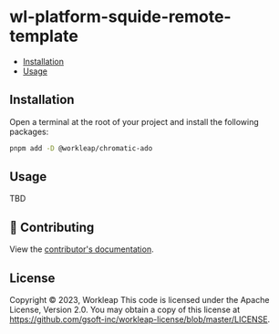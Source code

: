 # wl-platform-squide-remote-template

-   [Installation](#installation)
-   [Usage](#usage)

## Installation

Open a terminal at the root of your project and install the following packages:

```bash
pnpm add -D @workleap/chromatic-ado
```

## Usage

TBD

## 🤝 Contributing

View the [contributor's documentation](./CONTRIBUTING.md).

## License

Copyright © 2023, Workleap This code is licensed under the Apache License, Version 2.0. You may obtain a copy of this license at https://github.com/gsoft-inc/workleap-license/blob/master/LICENSE.
